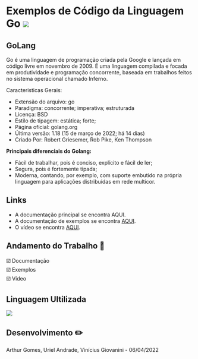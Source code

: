 # Exemplos de Código da Linguagem Go <img src="https://img.icons8.com/color/48/golang.png"/>

## GoLang

Go é uma linguagem de programação criada pela Google e lançada em código livre em novembro de 2009. É uma linguagem compilada e focada em produtividade e programação concorrente, baseada em trabalhos feitos no sistema operacional chamado Inferno.

Caracteristicas Gerais:

- Extensão do arquivo: go
- Paradigma: concorrente; imperativa; estruturada
- Licença: BSD
- Estilo de tipagem: estática; forte;
- Página oficial: golang.org
- Última versão: 1.18 (15 de março de 2022; há 14 dias)
- Criado Por: Robert Griesemer, Rob Pike, Ken Thompson

**Principais diferenciais do Golang:**

- Fácil de trabalhar, pois é conciso, explícito e fácil de ler;
- Segura, pois é fortemente tipada;
- Moderna, contando, por exemplo, com suporte embutido na própria linguagem para aplicações distribuídas em rede multicor.

## Links

- A documentação principal se encontra AQUI.
- A documentação de exemplos se encontra [AQUI](https://github.com/Arthurosg/GOLANG/blob/main/doc/Exemplo_de_Codigo_GOLANG.pdf).
- O vídeo se encontra [AQUI](https://youtu.be/t8igl3FNkeY).

## Andamento do Trabalho 📝

☑️ Documentação  
☑️ Exemplos  
☑️ Vídeo

## Linguagem Ultilizada

<div>
<img src="https://cdn.icon-icons.com/icons2/2699/PNG/48/golang_logo_icon_171073.png"/>
</div>

## Desenvolvimento ✏️

Arthur Gomes, Uriel Andrade, Vinícius Giovanini - 06/04/2022
